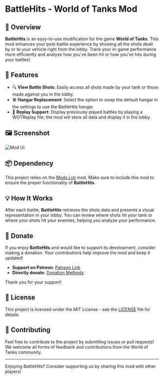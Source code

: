 ﻿# BattleHits - World of Tanks Mod

## 🚀 Overview

**BattleHits** is an easy-to-use modification for the game **World of Tanks**. This mod enhances your post-battle experience by showing all the shots dealt by or to your vehicle right from the lobby. Track your in-game performance more efficiently and analyze how you’ve been hit or how you’ve hits during your battles!

## 🌟 Features

- 🔍 **View Battle Shots**: Easily access all shots made by your tank or those made against you in the lobby.
- 🛠️ **Hangar Replacement**: Select the option to swap the default hangar in the settings to use the BattleHits hangar.
- 🔄 **Replay Support**: Display previously played battles by playing a WOTReplay file; the mod will store all data and display it in the lobby.

## 🖼️ Screenshot

![Mod UI](https://gitlab.com/wot-public-mods/battle-hits/-/raw/master/resources/ui_preview.png)

## 📦 Dependency
This project relies on the [Mods List](https://gitlab.com/wot-public-mods/mods-list) mod. Make sure to include this mod to ensure the proper functionality of **BattleHits**.

## 💡 How It Works

After each battle, **BattleHits** retrieves the shots data and presents a visual representation in your lobby. You can review where shots hit your tank or where your shots hit your enemies, helping you analyze your performance.

## 💖 Donate

If you enjoy **BattleHits** and would like to support its development, consider making a donation. Your contributions help improve the mod and keep it updated!

- **Support on Patreon**: [Patreon Link](https://www.patreon.com/poliroid)
- **Directly donate**: [Donation Methods](https://poliroid.me/donate/)

Thank you for your support!

## 📄 License

This project is licensed under the MIT License - see the [LICENSE](https://gitlab.com/wot-public-mods/battle-hits/-/blob/master/LICENSE.md) file for details.

## 🤝 Contributing

Feel free to contribute to the project by submitting issues or pull requests! We welcome all forms of feedback and contributions from the World of Tanks community.

---

Enjoying BattleHits? Consider supporting us by sharing this mod with other players!
